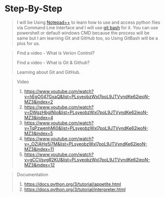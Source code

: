 # Step-By-Step
> I will be Using [Notepad++](https://notepad-plus-plus.org/downloads/) to learn how to use and access python files via Command Line Interface and I will use [git bash](https://git-scm.com/downloads)
> for it. You can use powershell or default windows CMD because the process will be same but I am learning Git and GitHub too, so Using GitBash will be a plus for us.

> Find a video - What is Verion Control?
> 
> Find a video - What is Git & Github? 
>
> Learning about Git and GitHub.

> Video
> 1. https://www.youtube.com/watch?v=hEgO047GxaQ&list=PLsyeobzWxl7poL9JTVyndKe62ieoN-MZ3&index=2
> 2. https://www.youtube.com/watch?v=DWgzHbglNIo&list=PLsyeobzWxl7poL9JTVyndKe62ieoN-MZ3&index=4
> 3. https://www.youtube.com/watch?v=TqPzwenhMj0&list=PLsyeobzWxl7poL9JTVyndKe62ieoN-MZ3&index=5
> 4. https://www.youtube.com/watch?v=_OZIAHg5i7M&list=PLsyeobzWxl7poL9JTVyndKe62ieoN-MZ3&index=11
> 5. https://www.youtube.com/watch?v=gCCVsvgR2KU&list=PLsyeobzWxl7poL9JTVyndKe62ieoN-MZ3&index=12

> Documentation
> 1. https://docs.python.org/3/tutorial/appetite.html
> 2. https://docs.python.org/3/tutorial/interpreter.html
